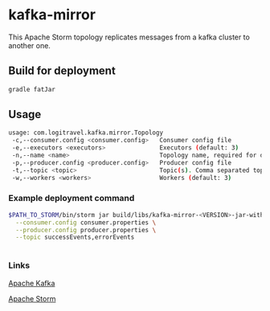 # kafka-mirror

This Apache Storm topology replicates messages from a kafka cluster to another one.

## Build for deployment
```bash
gradle fatJar
```

## Usage
```bash
usage: com.logitravel.kafka.mirror.Topology
 -c,--consumer.config <consumer.config>   Consumer config file
 -e,--executors <executors>               Executors (default: 3)
 -n,--name <name>                         Topology name, required for deployment
 -p,--producer.config <producer.config>   Producer config file
 -t,--topic <topic>                       Topic(s). Comma separated topic1,topic2, ...
 -w,--workers <workers>                   Workers (default: 3)
```

### Example deployment command
```bash
$PATH_TO_STORM/bin/storm jar build/libs/kafka-mirror-<VERSION>-jar-with-dependencies.jar com.logitravel.kafka.mirror.Topology \
  --consumer.config consumer.properties \
  --producer.config producer.properties \
  --topic successEvents,errorEvents
  
```

### Links

[Apache Kafka](http://kafka.apache.org/090/documentation.html)

[Apache Storm](http://storm.apache.org/)
